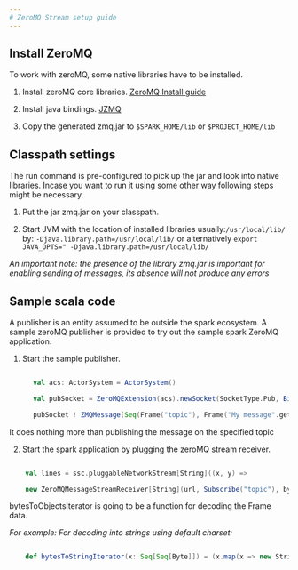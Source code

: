 ```yaml
---
# ZeroMQ Stream setup guide
---
```


## Install ZeroMQ

To work with zeroMQ, some native libraries have to be installed.

1. Install zeroMQ core libraries. [ZeroMQ Install guide](http://www.zeromq.org/bindings:java)

2. Install java bindings. [JZMQ](http://www.zeromq.org/bindings:java)

3. Copy the generated zmq.jar to `$SPARK_HOME/lib` or `$PROJECT_HOME/lib`


## Classpath settings

The run command is pre-configured to pick up the jar and look into native libraries. Incase you want to run it using some other way following steps might be necessary.

1. Put the jar zmq.jar on your classpath.

2. Start JVM with the location of installed libraries usually:`/usr/local/lib/` by: `-Djava.library.path=/usr/local/lib/` or alternatively `export JAVA_OPTS=" -Djava.library.path=/usr/local/lib/`


_An important note: the presence of the library zmq.jar is important for enabling sending of messages, its absence will not produce any errors_

## Sample scala code

A publisher is an entity assumed to be outside the spark ecosystem. A sample zeroMQ publisher is provided to try out the sample spark ZeroMQ application.

1. Start the sample publisher.

```scala

      val acs: ActorSystem = ActorSystem()

      val pubSocket = ZeroMQExtension(acs).newSocket(SocketType.Pub, Bind(url))

      pubSocket ! ZMQMessage(Seq(Frame("topic"), Frame("My message".getBytes)))


```

It does nothing more than publishing the message on the specified topic

2. Start the spark application by plugging the zeroMQ stream receiver.

```scala

    val lines = ssc.pluggableNetworkStream[String]((x, y) =>

    new ZeroMQMessageStreamReceiver[String](url, Subscribe("topic"), bytesToObjectsIterator, x, y))

```


bytesToObjectsIterator is going to be a function for decoding the Frame data.

_For example: For decoding into strings using default charset:_

```scala

    def bytesToStringIterator(x: Seq[Seq[Byte]]) = (x.map(x => new String(x.toArray))).iterator

```
